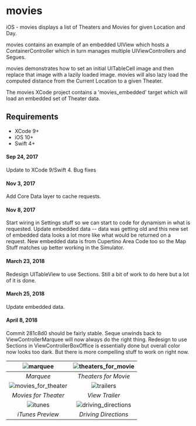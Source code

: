 # movies
iOS - movies displays a list of Theaters and Movies for given Location and Day.

movies contains an example of an embedded UIView which hosts a ContainerController which in turn manages multiple UIViewControllers and Segues.

movies demonstrates how to set an initial UITableCell image and then replace that image with a lazily loaded image. movies will also lazy load the computed distance from the Current Location to a given Theater.

The movies XCode project contains a 'movies_embedded' target which will load an embedded set of Theater data.

## Requirements

- XCode 9+
- iOS 10+
- Swift 4+


#### Sep 24, 2017
Update to XCode 9/Swift 4. Bug fixes

#### Nov 3, 2017
Add Core Data layer to cache requests.

#### Nov 8, 2017
Start wiring in Settings stuff so we can start to code for dynamism in what is requested. Update embedded data -- data was getting old and this new set of embedded data looks a lot more like what would be returned on a request. New embedded data is from Cupertino Area Code too so the Map Stuff matches up better working in the Simulator.

#### March 23, 2018
Redesign UITableView to use Sections. Still a bit of work to do here but a lot of it is done.

#### March 25, 2018
Update embedded data.

#### April 8, 2018
Commit 281c8d0 should be fairly stable. Seque unwinds back to ViewControllerMarquee will now always do the right thing. Redesign to use Sections in ViewControllerBoxOffice is essentially done but overall color now looks too dark. But there is more compelling stuff to work on right now.

![marquee](https://user-images.githubusercontent.com/4106530/37880006-a4c080a6-3036-11e8-8692-86eba4b35286.png "Marquee") | ![theaters_for_movie](https://user-images.githubusercontent.com/4106530/37880008-b1ddb042-3036-11e8-9c9a-0dc0f987d60e.png "Theaters for Movie") |
:-------------------------:|:-------------------------:
*Marquee* | *Theaters for Movie* |
![movies_for_theater](https://user-images.githubusercontent.com/4106530/37880014-c06d644a-3036-11e8-8490-efdafa8c71af.png "Movies for Theater") | ![trailers](https://user-images.githubusercontent.com/4106530/37880023-d229479e-3036-11e8-80cc-8b8fe4b611c3.png "View Trailers") |
*Movies for Theater* | *View Trailer* |
![itunes](https://user-images.githubusercontent.com/4106530/37880030-e414e12a-3036-11e8-8926-f8421313b207.png "iTunes Preview") | ![driving_directions](https://user-images.githubusercontent.com/4106530/37880037-f2337866-3036-11e8-9945-16327237f8a9.png "Driving Directions") |
*iTunes Preview* | *Driving Directions*
